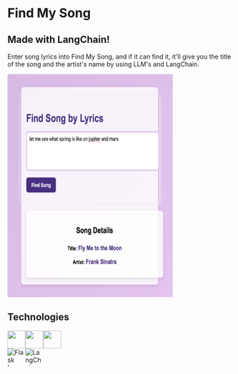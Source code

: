 # Find My Song

## Made with LangChain!

Enter song lyrics into Find My Song, and if it can find it, it'll give you the title of the song and the artist's name by using LLM's and LangChain.

<img src="./images/findmysongpic.png" alt="screenshot of project user interface" width="370" height="500">

## Technologies

<div style="display: flex; flex-wrap: wrap;">
    <img src="https://cdn.jsdelivr.net/gh/devicons/devicon/icons/python/python-original.svg" width="40" height="40" />
    <img src="https://cdn.jsdelivr.net/gh/devicons/devicon/icons/html5/html5-original.svg" width="40" height="40" />
    <img src="https://cdn.jsdelivr.net/gh/devicons/devicon/icons/css3/css3-original.svg" width="40" height="40" />
</div>

<div style="display: flex; flex-wrap: wrap;">
    <img src="https://repository-images.githubusercontent.com/596892/cc2c69ec-9251-4b33-8283-b86a8659c9cb" alt="Flask Logo" width="40" height="40"/>
    <img src="https://api.nuget.org/v3-flatcontainer/langchain.databases.chroma/0.13.1-dev.22/icon" alt="LangChain Logo" width="40" height="40"/>
</div>


